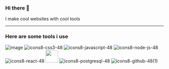 ### Hi there 👋
I make cool websites with cool tools
<hr></hr>

### Here are some tools i use

![image](https://user-images.githubusercontent.com/102983970/223444248-833e5ff3-cfbe-46b6-853b-a950a433ac9a.png)
![icons8-css3-48](https://user-images.githubusercontent.com/102983970/223444542-1af945c7-c34a-46e2-9d96-30ab91670dae.png)
![icons8-javascript-48](https://user-images.githubusercontent.com/102983970/223444659-5d1d984f-8f91-421b-9f7c-fb50c6e24eeb.png)
![icons8-node-js-48](https://user-images.githubusercontent.com/102983970/223445861-b5099fdc-34f4-4c2f-95fe-954959037ed7.png)
![icons8-react-48](https://user-images.githubusercontent.com/102983970/223444808-6c98e386-d625-49c1-961a-857df9d7f910.png)
<img src="https://github.com/Loaf2/Loaf2/assets/102983970/f7a53990-aa5b-477a-8d5c-9f6f9b3fb2d2" width="40" height="40">
![icons8-postgresql-48](https://github.com/Loaf2/Loaf2/assets/102983970/15b46270-b288-403b-8bac-4f83755b5b52)
![icons8-github-48(1)](https://user-images.githubusercontent.com/102983970/223445723-e5af152c-8906-4446-9c27-f74729695da8.png)

